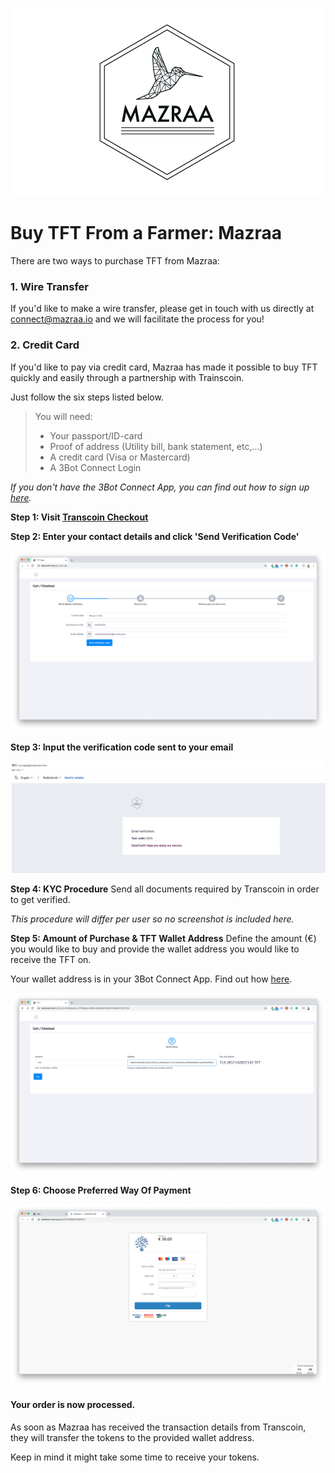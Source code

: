 ![alt](./img/mazraa_logo.jpg)

# Buy TFT From a Farmer: Mazraa 

There are two ways to purchase TFT from Mazraa:

### 1. Wire Transfer

 If you'd like to make a wire transfer, please get in touch with us directly at connect@mazraa.io and we will facilitate the process for you!

### 2. Credit Card

If you'd like to pay via credit card, Mazraa has made it possible to buy TFT quickly and easily through a partnership with Trainscoin.

Just follow the six steps listed below.

>You will need:
>
>- Your passport/ID-card
>- Proof of address (Utility bill, bank statement, etc,...)
>- A credit card (Visa or Mastercard)
>- A 3Bot Connect Login

_If you don't have the 3Bot Connect App, you can find out how to sign up [here](3bot_app.md)._

**Step 1: Visit [Transcoin Checkout](https://transcoin.me/site/token_pay?p_id=6943&lang=en&sign=282aaae9f5a38ba19ef1ec9dd5b89903)**

**Step 2: Enter your contact details and click 'Send Verification Code'**

![alt text](./img/transcoin_contactdetails.png)

**Step 3: Input the verification code sent to your email**

![alt text](./img/transcoin_mail.png)

**Step 4: KYC Procedure**
Send all documents required by Transcoin in order to get verified.

_This procedure will differ per user so no screenshot is included here._

**Step 5: Amount of Purchase & TFT Wallet Address**
Define the amount (€) you would like to buy and provide the wallet address you would like to receive the TFT on.

Your wallet address is in your 3Bot Connect App. Find out how [here](3bot_app.md).

![alt text](./img/transcoin_amounts.png)

**Step 6: Choose Preferred Way Of Payment**

![alt text](./img/transcoin_psp.png)

#### **Your order is now processed.**
As soon as Mazraa has received the transaction details from Transcoin, they will transfer the tokens to the provided wallet address.

Keep in mind it might take some time to receive your tokens.